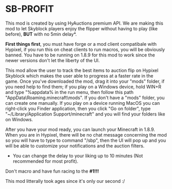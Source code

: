 # SB-PROFIT

This mod is created by using HyAuctions premium API. We are making this mod to let Skyblock players enjoy the flipper without having to play (like before), **BUT** with no 5min delay*.

**First things first**, you must have forge or a mod client compatibale with Hypixel, if you run this on cheat clients to run macros, you will be obviously banned. You have to be running on 1.8.9 for this mod to work since the newer versions don't let the liberty of the UI.

This mod allow the user to track the best items to auction flip on Hypixel Skyblock which makes the user able  to progress at a faster rate in the game. Once you've downloaded the mod, drag it into your "mods" folder, if you need help to find them; if you play on a Windows device, hold WIN+R and type "%appdata% in the run menu, then follow this path "AppData\Roaming\.minecraft\mods". If you don't have a "mods" folder, you can create one manually. If you play on a device running MacOS you can right-click you Finder application, then you click "Go on folder", type "~/Library/Application Support/minecraft" and you will find your folders like on Windows.

After you have your mod ready, you can launch your Minecraft in 1.8.9. When you are in Hypixel, there will be no chat message concerning the mod so you will have to type to command "/sbp", then the UI will pop up and you will be able to customize your notifications and the auction filters.

*  You can change the delay to your liking up to 10 minutes (Not recommended for most profit).

Don't macro and have fun racing to the **#1!!!**












This mod litterally took ages since it's only our second :/
